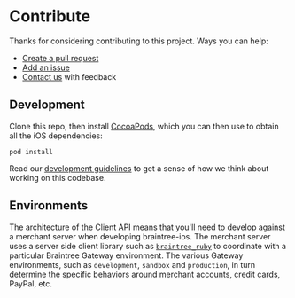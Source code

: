 # Contribute

Thanks for considering contributing to this project. Ways you can help:

* [Create a pull request](https://help.github.com/articles/creating-a-pull-request)
* [Add an issue](https://github.com/braintree/braintree-ios-visa-checkout/issues)
* [Contact us](README.md#feedback) with feedback

## Development

Clone this repo, then install [CocoaPods](http://cocoapods.org/), which you can then use to obtain all the iOS dependencies:

```
pod install
```

Read our [development guidelines](DEVELOPMENT.md) to get a sense of how we think about working on this codebase.

## Environments

The architecture of the Client API means that you'll need to develop against a merchant server when developing braintree-ios. The merchant server uses a server side client library such as [`braintree_ruby`](https://github.com/braintree/braintree_ruby) to coordinate with a particular Braintree Gateway environment. The various Gateway environments, such as `development`, `sandbox` and `production`, in turn determine the specific behaviors around merchant accounts, credit cards, PayPal, etc.

